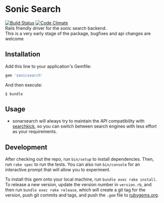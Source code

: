 # Sonic Search

[![Build Status](https://travis-ci.org/oshanz/sonicsearch.svg?branch=master)](https://travis-ci.org/oshanz/sonicsearch) [![Code Climate](https://codeclimate.com/github/oshanz/sonicsearch/badges/gpa.svg)](https://codeclimate.com/github/oshanz/sonicsearch)  
Rails friendly driver for the sonic search backend.  
This is a very early stage of the package, bugfixes and api changes are welcome

## Installation

Add this line to your application's Gemfile:

```ruby
gem 'sonicsearch'
```

And then execute:

    $ bundle

## Usage

- sonarsearch will always try to maintain the API compatibility with [searchkick](https://github.com/ankane/searchkick), so you can switch between search engines with less effort as your requirements.

## Development

After checking out the repo, run `bin/setup` to install dependencies. Then, run `rake spec` to run the tests. You can also run `bin/console` for an interactive prompt that will allow you to experiment.

To install this gem onto your local machine, run `bundle exec rake install`. To release a new version, update the version number in `version.rb`, and then run `bundle exec rake release`, which will create a git tag for the version, push git commits and tags, and push the `.gem` file to [rubygems.org](https://rubygems.org).
